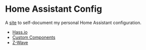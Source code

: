 # Home Assistant Config

A [site](https://metbril.github.io/home-assistant-config) to self-document my personal Home Assistant configuration.

- [Hass.io](./hassio)
- [Custom Components](./custom_components)
- [Z-Wave](./zwave)
